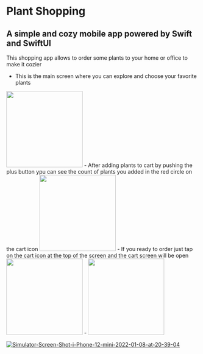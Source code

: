 # Plant Shopping
## A simple and cozy mobile app powered by Swift and SwiftUI
This shopping app allows to order some plants to your home or office to make it cozier 
- This is the main screen where you can explore and choose your favorite plants
<img src="https://i.ibb.co/cCN2h09/Simulator-Screen-Shot-i-Phone-12-mini-2022-01-08-at-18-24-43.png" width="200" />
- After adding plants to cart by pushing the plus button ypu can see the count of plants you added in the red circle on the cart icon
<img src="https://i.ibb.co/995qkDK/Simulator-Screen-Shot-i-Phone-12-mini-2022-01-08-at-20-39-02.png" width="200" />
- If you ready to order just tap on the cart icon at the top of the screen and the cart screen will be open
<img src="https://i.ibb.co/n3X04Nh/Simulator-Screen-Shot-i-Phone-12-mini-2022-01-08-at-20-39-04.png" width="200" />
- 
<img src="https://i.ibb.co/cFRyF4N/Simulator-Screen-Shot-i-Phone-12-mini-2022-01-08-at-20-39-08.png" width="200" />


<a href="https://ibb.co/HNc2Rfm"><img src="https://i.ibb.co/n3X04Nh/Simulator-Screen-Shot-i-Phone-12-mini-2022-01-08-at-20-39-04.png" alt="Simulator-Screen-Shot-i-Phone-12-mini-2022-01-08-at-20-39-04" border="0" /></a>
